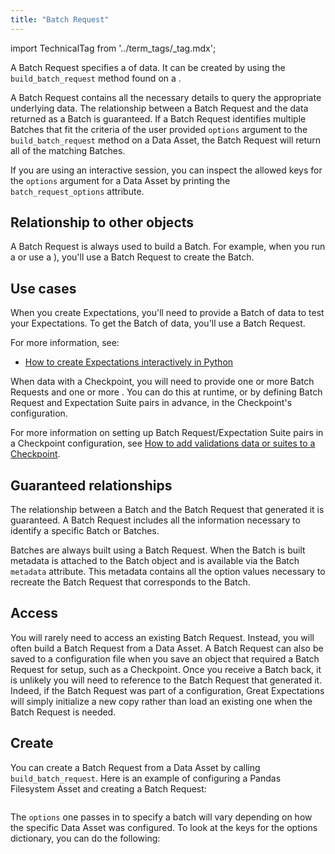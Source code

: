 ```yaml
---
title: "Batch Request"
---
```


import TechnicalTag from '../term_tags/_tag.mdx';

A Batch Request specifies a <TechnicalTag relative="../" tag="batch" text="Batch" /> of data.
It can be created by using the `build_batch_request` method found on a <TechnicalTag relative="../" tag="data_asset" text="Data Asset" />.

A Batch Request contains all the necessary details to query the appropriate underlying data.  The relationship between a Batch Request and the data returned as a Batch is guaranteed.  If a Batch Request identifies multiple Batches that fit the criteria of the user provided `options` argument to the `build_batch_request` method on a Data Asset, the Batch Request will return all of the matching Batches.

If you are using an interactive session, you can inspect the allowed keys for the `options` argument for a Data Asset
by printing the `batch_request_options` attribute.

## Relationship to other objects

A Batch Request is always used to build a Batch. For example, when you run a <TechnicalTag relative="../" tag="checkpoint" text="Checkpoint" /> or use a <TechnicalTag relative="../" tag="validator" text="Validator" />), you'll use a Batch Request to create the Batch.

## Use cases

When you create Expectations, you'll need to provide a Batch of data to test your Expectations. To get the Batch of data, you'll use a Batch Request.

For more information, see:

- [How to create Expectations interactively in Python](../guides/expectations/how_to_create_and_edit_expectations_with_instant_feedback_from_a_sample_batch_of_data.md)

When <TechnicalTag relative="../" tag="validation" text="Validating" /> data with a Checkpoint, you will need to provide one or more Batch Requests and one or more <TechnicalTag relative="../" tag="expectation_suite" text="Expectation Suites" />.  You can do this at runtime, or by defining Batch Request and Expectation Suite pairs in advance, in the Checkpoint's configuration.

For more information on setting up Batch Request/Expectation Suite pairs in a Checkpoint configuration, see [How to add validations data or suites to a Checkpoint](../guides/validation/checkpoints/how_to_add_validations_data_or_suites_to_a_checkpoint.md).

## Guaranteed relationships

The relationship between a Batch and the Batch Request that generated it is guaranteed.  A Batch Request includes all the information necessary to identify a specific Batch or Batches.

Batches are always built using a Batch Request.  When the Batch is built metadata is attached to the Batch object and is available via the Batch `metadata` attribute.  This metadata contains all the option values necessary to recreate the Batch Request that corresponds to the Batch. 

## Access

You will rarely need to access an existing Batch Request.  Instead, you will often build a Batch Request from a Data Asset.  A Batch Request can also be saved to a configuration file when you save an object that required a Batch Request for setup, such as a Checkpoint.  Once you receive a Batch back, it is unlikely you will need to reference to the Batch Request that generated it.  Indeed, if the Batch Request was part of a configuration, Great Expectations will simply initialize a new copy rather than load an existing one when the Batch Request is needed. 

## Create

You can create a Batch Request from a Data Asset by calling `build_batch_request`.  Here is an example of configuring a Pandas Filesystem Asset and creating a Batch Request:

 ```python name="docs/docusaurus/versioned_docs/version-0.17.23/terms/batch_request batch_request"
```

The `options` one passes in to specify a batch will vary depending on how the specific Data Asset was configured.  To look at the keys for the options dictionary, you can do the following:

```python name="docs/docusaurus/versioned_docs/version-0.17.23/terms/batch_request options"
```
